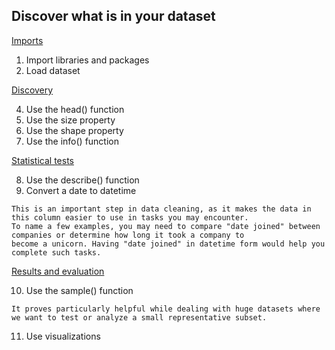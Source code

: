## Discover what is in your dataset

<ins>Imports</ins>

  1. Import libraries and packages
  2. Load dataset

<ins>Discovery</ins>

  4. Use the head() function
  5. Use the size property
  6. Use the shape property
  7. Use the info() function

<ins>Statistical tests</ins>

  8. Use the describe() function
  9. Convert a date to datetime

    This is an important step in data cleaning, as it makes the data in this column easier to use in tasks you may encounter.
    To name a few examples, you may need to compare "date joined" between companies or determine how long it took a company to
    become a unicorn. Having "date joined" in datetime form would help you complete such tasks.

<ins>Results and evaluation</ins>

  10. Use the sample() function

    It proves particularly helpful while dealing with huge datasets where we want to test or analyze a small representative subset.

  11. Use visualizations







